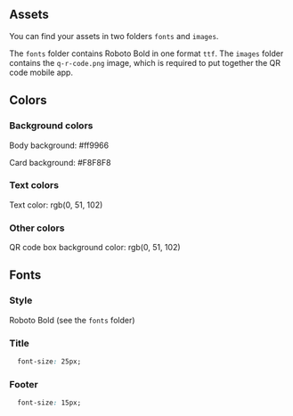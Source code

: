 ## Assets

You can find your assets in two folders `fonts` and `images`. 

The `fonts` folder contains Roboto Bold in one format `ttf`. The `images` folder contains the `q-r-code.png` image, which is required to put together the QR code mobile app.

## Colors

### Background colors

Body background: #ff9966

Card background: #F8F8F8

### Text colors

Text color: rgb(0, 51, 102)

### Other colors

QR code box background color: rgb(0, 51, 102)

## Fonts

### Style

Roboto Bold (see the `fonts` folder)

### Title

```css
  font-size: 25px;
```

### Footer

```css
  font-size: 15px;
```